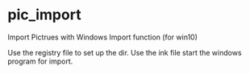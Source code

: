 # pic_import
Import Pictrues with Windows Import function (for win10)

Use the registry file to set up the dir.
Use the ink file start the windows program for import. 
